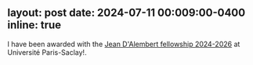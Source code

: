 layout: post
date: 2024-07-11 00:009:00-0400
inline: true
---

I have been awarded with the [Jean D'Alembert fellowship 2024-2026](https://www.universite-paris-saclay.fr/en/research/research-programmes/jean-dalembert-fellowship-program) at Université Paris-Saclay!.